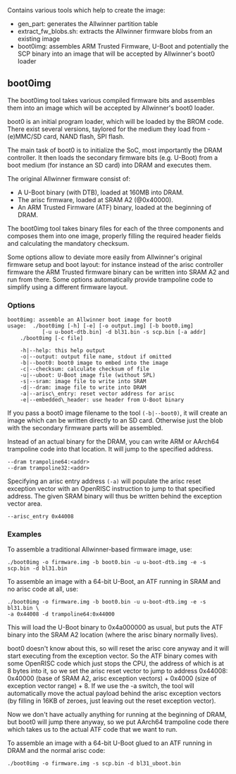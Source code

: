 Contains various tools which help to create the image:

* gen_part: generates the Allwinner partition table
* extract_fw_blobs.sh: extracts the Allwinner firmware blobs from an existing
  image
* boot0img: assembles ARM Trusted Firmware, U-Boot and potentially the SCP
  binary into an image that will be accepted by Allwinner's boot0 loader

## boot0img

The boot0img tool takes various compiled firmware bits and assembles them into
an image which will be accepted by Allwinner's boot0 loader.

boot0 is an initial program loader, which will be loaded by the BROM code.
There exist several versions, taylored for the medium they load from -
(e)MMC/SD card, NAND flash, SPI flash.

The main task of boot0 is to initialize the SoC, most importantly the DRAM
controller. It then loads the secondary firmware bits (e.g. U-Boot) from a boot
medium (for instance an SD card) into DRAM and executes them.

The original Allwinner firmware consist of:

* A U-Boot binary (with DTB), loaded at 160MB into DRAM.
* The arisc firmware, loaded at SRAM A2 (@0x40000).
* An ARM Trusted Firmware (ATF) binary, loaded at the beginning of DRAM.

The boot0img tool takes binary files for each of the three components and
composes them into one image, properly filling the required header fields
and calculating the mandatory checksum.

Some options allow to deviate more easily from Allwinner's original firmware
setup and boot layout: for instance instead of the arisc controller firmware
the ARM Trusted firmware binary can be written into SRAM A2 and run from there.
Some options automatically provide trampoline code to simplify using a
different firmware layout.

### Options
```
boot0img: assemble an Allwinner boot image for boot0
usage:	./boot0img [-h] [-e] [-o output.img] [-b boot0.img]
		   [-u u-boot-dtb.bin] -d bl31.bin -s scp.bin [-a addr]
	./boot0img [-c file]

	-h|--help: this help output
	-o|--output: output file name, stdout if omitted
	-b|--boot0: boot0 image to embed into the image
	-c|--checksum: calculate checksum of file
	-u|--uboot: U-Boot image file (without SPL)
	-s|--sram: image file to write into SRAM
	-d|--dram: image file to write into DRAM
	-a|--arisc\_entry: reset vector address for arisc
	-e|--embedded\_header: use header from U-Boot binary
```

If you pass a boot0 image filename to the tool ```(-b|--boot0)```, it will
create an image which can be written directly to an SD card. Otherwise just
the blob with the secondary firmware parts will be assembled.

Instead of an actual binary for the DRAM, you can write ARM or AArch64
trampoline code into that location. It will jump to the specified address.
```
--dram trampoline64:<addr>
--dram trampoline32:<addr>
```

Specifying an arisc entry address ```(-a)``` will populate the arisc reset
exception vector with an OpenRISC instruction to jump to that specified
address. The given SRAM binary will thus be written behind the exception
vector area.
```
--arisc_entry 0x44008
```

### Examples

To assemble a traditional Allwinner-based firmware image, use:
```
./boot0img -o firmware.img -b boot0.bin -u u-boot-dtb.img -e -s scp.bin -d bl31.bin
```

To assemble an image with a 64-bit U-Boot, an ATF running in SRAM and no arisc
code at all, use:
```
./boot0img -o firmware.img -b boot0.bin -u u-boot-dtb.img -e -s bl31.bin \
-a 0x44008 -d trampoline64:0x44000
```
This will load the U-Boot binary to 0x4a000000 as usual, but puts the ATF binary
into the SRAM A2 location (where the arisc binary normally lives).

boot0 doesn't know about this, so will reset the arisc core anyway and it will
start executing from the exception vector. So the ATF binary comes with some
OpenRISC code which just stops the CPU, the address of which is at 8 bytes
into it, so we set the arisc reset vector to jump to address 0x44008:
0x40000 (base of SRAM A2, arisc exception vectors) + 0x4000 (size of exception
vector range) + 8. If we use the -a switch, the tool will automatically move
the actual payload behind the arisc exception vectors (by filling in 16KB of
zeroes, just leaving out the reset exception vector).

Now we don't have actually anything for running at the beginning of DRAM, but
boot0 will jump there anyway, so we put AArch64 trampoline code there which
takes us to the actual ATF code that we want to run.

To assemble an image with a 64-bit U-Boot glued to an ATF running in DRAM and
the normal arisc code:
```
./boot0img -o firmware.img -s scp.bin -d bl31_uboot.bin
```
